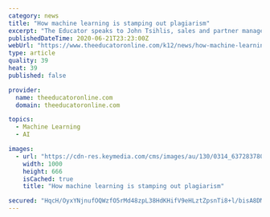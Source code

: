 ```yaml
---
category: news
title: "How machine learning is stamping out plagiarism"
excerpt: "The Educator speaks to John Tsihlis, sales and partner manager at Urkund, about how machine learning is helping schools improve their academic integrity"
publishedDateTime: 2020-06-21T23:23:00Z
webUrl: "https://www.theeducatoronline.com/k12/news/how-machine-learning-is-stamping-out-plagiarism/271990"
type: article
quality: 39
heat: 39
published: false

provider:
  name: theeducatoronline.com
  domain: theeducatoronline.com

topics:
  - Machine Learning
  - AI

images:
  - url: "https://cdn-res.keymedia.com/cms/images/au/130/0314_637283780001915909.jpg"
    width: 1000
    height: 666
    isCached: true
    title: "How machine learning is stamping out plagiarism"

secured: "HqcH/OyxYNjnufOQWzfO5rMd48zpL38HdKHifV9eHLztZpsnTi8+l/bisA8DMTD9UxtXVf9P6MUD0cBVYmiEhOYi5FBgEFSYKI90b1bKDZh8dbPBY5vfyZYpW8pkrUiVzRxOkeN6T2zIokYkIhuBG3j+f0VFZj6h144t7CA5++0OKpiw1iPmQPTJrn/zeI4d4I87ubY9ulsGbShILrK7lj5yQp7mbRop1nvbkd7rpjDmcOZtnG+AcXPoCteR9MdoNg+/fpbD5nvhhs23H/bw4lExPvkuwtO96eZf92vsAnARhFLjNK6qV6pNfSUPEKO+1R0Mev5tVqlaiclDX88dJQ==;vuJNqhGSE0256U7ItO7Z5w=="
---
```


